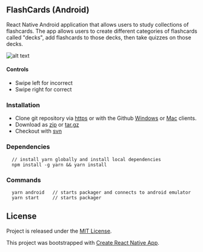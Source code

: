 [get-zip]: https://github.com/jdbence/React-Nanodegree-Flashcards/archive/master.zip
[get-tgz]: https://github.com/jdbence/React-Nanodegree-Flashcards/archive/master.tar.gz
[clone-http]: https://github.com/jdbence/React-Nanodegree-Flashcards.git
[clone-svn]: https://github.com/jdbence/React-Nanodegree-Flashcards
[clone-ghwin]: github-windows://openRepo/https://github.com/jdbence/React-Nanodegree-Flashcards
[clone-ghmac]: github-mac://openRepo/https://github.com/jdbence/React-Nanodegree-Flashcards

## FlashCards (Android)
React Native Android application that allows users to study collections of flashcards. The app allows users to create different categories of flashcards called "decks", add flashcards to those decks, then take quizzes on those decks.

![alt text](react_native.gif?raw=true "Flash Cards")

#### Controls
* Swipe left for incorrect
* Swipe right for correct

### Installation

* Clone git repository via [https][clone-http] or with the Github [Windows][clone-ghwin] or [Mac][clone-ghmac] clients.
* Download as [zip][get-zip] or [tar.gz][get-tgz]
* Checkout with [svn][clone-svn]

### Dependencies
```JS
  // install yarn globally and install local dependencies
  npm install -g yarn && yarn install
```

### Commands
```JS
  yarn android   // starts packager and connects to android emulator
  yarn start     // starts packager
```

## License

Project is released under the [MIT License](http://opensource.org/licenses/MIT).

This project was bootstrapped with [Create React Native App](https://github.com/react-community/create-react-native-app).
